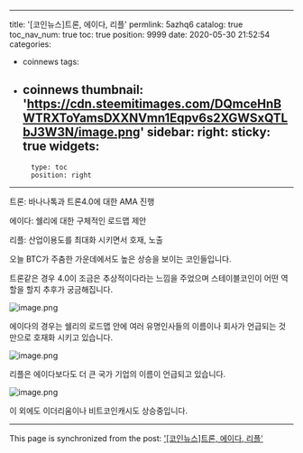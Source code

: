 
---
title: '[코인뉴스]트론, 에이다, 리플'
permlink: 5azhq6
catalog: true
toc_nav_num: true
toc: true
position: 9999
date: 2020-05-30 21:52:54
categories:
- coinnews
tags:
- coinnews
thumbnail: 'https://cdn.steemitimages.com/DQmceHnBWTRXToYamsDXXNVmn1Eqpv6s2XGWSxQTLbJ3W3N/image.png'
sidebar:
    right:
        sticky: true
widgets:
    -
        type: toc
        position: right
---


트론: 바나나톡과 트론4.0에 대한 AMA 진행

에이다: 쉘리에 대한 구체적인 로드맵 제안

리플: 산업이용도를 최대화 시키면서 호재, 노출


오늘 BTC가 주춤한 가운데에서도 높은 상승을 보이는 코인들입니다.

트론같은 경우 4.0이 조금은 추상적이다라는 느낌을 주었으며 스테이블코인이 어떤 역할을 할지 추후가 궁금해집니다.

![image.png](https://cdn.steemitimages.com/DQmceHnBWTRXToYamsDXXNVmn1Eqpv6s2XGWSxQTLbJ3W3N/image.png)

에이다의 경우는 쉘리의 로드맵 안에 여러 유명인사들의 이름이나 회사가 언급되는 것 만으로 호재화 시키고 있습니다.

![image.png](https://cdn.steemitimages.com/DQmSB51bKjNeXoyibFyRk83XwPRoPaJuDajKngaC9Dm51oR/image.png)

리플은 에이다보다도 더 큰 국가 기업의 이름이 언급되고 있습니다. 

![image.png](https://cdn.steemitimages.com/DQmfGcH5aDsWWvfSwAmVRTdZnKm1xsVFf91Yq7xNLEYAMA8/image.png)



이 외에도 이더리움이나 비트코인캐시도 상승중입니다.

- - -

This page is synchronized from the post: ['[코인뉴스]트론, 에이다, 리플'](https://steemit.com/@virus707/5azhq6)
